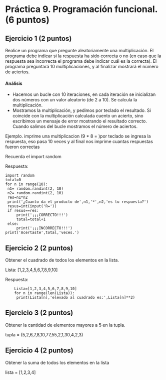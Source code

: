 # Práctica 9. Programación funcional. (6 puntos)
## Ejercicio 1 (2 puntos)
Realice un programa que pregunte aleatoriamente una multiplicación. El programa
debe indicar si la respuesta ha sido correcta o no (en caso que la respuesta sea
incorrecta el programa debe indicar cuál es la correcta). El programa preguntará
10 multiplicaciones, y al finalizar mostrará el número de aciertos.

#### Análisis
* Hacemos un bucle con 10 iteraciones, en cada iteración se inicializan dos
números con un valor aleatorio (de 2 a 10). Se calcula la multiplicación.
* Mostramos la multiplicación, y pedimos por teclado el resultado. Si
coincide con la multiplicación calculada cuento un acierto, sino escribimos un
mensaje de error mostrando el resultado correcto. Cuando salimos del bucle
mostramos el número de aciertos.

Ejemplo. imprime una multiplicacion (9 * 8 =  )por teclado se ingresa la respuesta, eso pasa 10 veces y al final nos imprime cuantas respuestas fueron correctas

Recuerda el import random

Respuesta:

    import random
    total=0
    for n in range(10):
     n1= random.randint(2, 10)
     n2= random.randint(2, 10)
     res=n1*n2
     print('¿Cuanto da el producto de',n1,'*',n2,'es tu respuesta?')
     resus=int(input('R='))
     if resus==res:
         print('¡¡¡CORRECTO!!!')
         total=total+1
     else:    
         print('¡¡¡INCORRECTO!!!')
    print('Acertaste',total,'veces.') 

## Ejercicio 2 (2 puntos)
Obtener el cuadrado de todos los elementos en la lista.

Lista: [1,2,3,4,5,6,7,8,9,10]

Respuesta:

        Lista=[1,2,3,4,5,6,7,8,9,10]
        for n in range(len(Lista)):
         print(Lista[n],'elevado al cuadrado es:',Lista[n]**2)

## Ejercicio 3 (2 puntos)
Obtener la cantidad de elementos mayores a 5 en la tupla.

tupla = (5,2,6,7,8,10,77,55,2,1,30,4,2,3)

## Ejercicio 4 (2 puntos)
Obtener la suma de todos los elementos en la lista

lista = [1,2,3,4]
